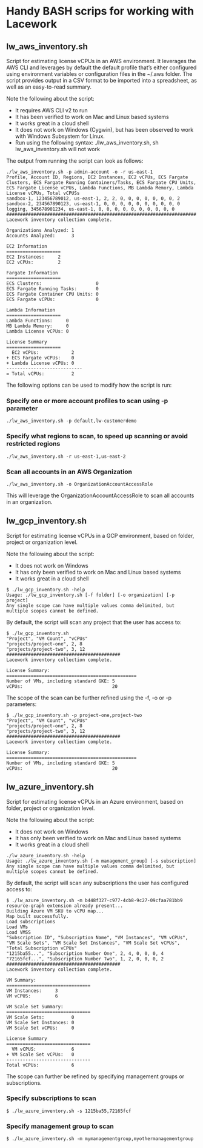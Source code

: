 # Handy BASH scrips for working with Lacework

## lw_aws_inventory.sh
Script for estimating license vCPUs in an AWS environment. It leverages the AWS CLI and leverages by default the default profile that’s either configured using environment variables or configuration files in the ~/.aws folder. The script provides output in a CSV format to be imported into a spreadsheet, as well as an easy-to-read summary.

Note the following about the script:
* It requires AWS CLI v2 to run
* It has been verified to work on Mac and Linux based systems
* It works great in a cloud shell
* It does not work on Windows (Cygwin), but has been observed to work with Windows Subsystem for Linux.
* Run using the following syntax: ./lw_aws_inventory.sh, sh lw_aws_inventory.sh will not work

The output from running the script can look as follows:
```
./lw_aws_inventory.sh -p admin-account -o -r us-east-1
Profile, Account ID, Regions, EC2 Instances, EC2 vCPUs, ECS Fargate Clusters, ECS Fargate Running Containers/Tasks, ECS Fargate CPU Units, ECS Fargate License vCPUs, Lambda Functions, MB Lambda Memory, Lambda License vCPUs, Total vCPUSs
sandbox-1, 123456789012, us-east-1, 2, 2, 0, 0, 0, 0, 0, 0, 0, 2
sandbox-2, 234567890123, us-east-1, 0, 0, 0, 0, 0, 0, 0, 0, 0, 0
logging, 345678901234, us-east-1, 0, 0, 0, 0, 0, 0, 0, 0, 0, 0
######################################################################
Lacework inventory collection complete.

Organizations Analyzed: 1
Accounts Analyzed:      3

EC2 Information
====================
EC2 Instances:     2
EC2 vCPUs:         2

Fargate Information
====================
ECS Clusters:                    0
ECS Fargate Running Tasks:       0
ECS Fargate Container CPU Units: 0
ECS Fargate vCPUs:               0

Lambda Information
====================
Lambda Functions:     0
MB Lambda Memory:     0
Lambda License vCPUs: 0

License Summary
====================
  EC2 vCPUs:            2
+ ECS Fargate vCPUs:    0
+ Lambda License vCPUs: 0
----------------------------
= Total vCPUs:          2
```
The following options can be used to modify how the script is run:
### Specify one or more account profiles to scan using -p parameter
```
./lw_aws_inventory.sh -p default,lw-customerdemo
```
### Specify what regions to scan, to speed up scanning or avoid restricted regions
```
./lw_aws_inventory.sh -r us-east-1,us-east-2
```
### Scan all accounts in an AWS Organization
```
./lw_aws_inventory.sh -o OrganizationAccountAccessRole
```
This will leverage the OrganizationAccountAccessRole to scan all accounts in an organization.

## lw_gcp_inventory.sh
Script for estimating license vCPUs in a GCP environment, based on folder, project or organization level. 

Note the following about the script:
* It does not work on Windows
* It has only been verified to work on Mac and Linux based systems
* It works great in a cloud shell

```
$ ./lw_gcp_inventory.sh -help
Usage: ./lw_gcp_inventory.sh [-f folder] [-o organization] [-p project]
Any single scope can have multiple values comma delimited, but multiple scopes cannot be defined.
```

By default, the script will scan any project that the user has access to:
```
$ ./lw_gcp_inventory.sh
"Project", "VM Count", "vCPUs"
"projects/project-one", 2, 8
"projects/project-two", 3, 12
##########################################
Lacework inventory collection complete.

License Summary:
================================================
Number of VMs, including standard GKE: 5
vCPUs:                                 20
```

The scope of the scan can be further refined using the -f, -o or -p parameters:
```
$ ./lw_gcp_inventory.sh -p project-one,project-two
"Project", "VM Count", "vCPUs"
"projects/project-one", 2, 8
"projects/project-two", 3, 12
##########################################
Lacework inventory collection complete.

License Summary:
================================================
Number of VMs, including standard GKE: 5
vCPUs:                                 20
```

## lw_azure_inventory.sh
Script for estimating license vCPUs in an Azure environment, based on folder, project or organization level. 

Note the following about the script:
* It does not work on Windows
* It has only been verified to work on Mac and Linux based systems
* It works great in a cloud shell

```
./lw_azure_inventory.sh -help
Usage: ./lw_azure_inventory.sh [-m management_group] [-s subscription]
Any single scope can have multiple values comma delimited, but multiple scopes cannot be defined.
```

By default, the script will scan any subscriptions the user has configured access to:
```
$ ./lw_azure_inventory.sh -m b448f327-c977-4cb8-9c27-09cfaa781bb9
resource-graph extension already present...
Building Azure VM SKU to vCPU map...
Map built successfully.
Load subscriptions
Load VMs
Load VMSS
"Subscription ID", "Subscription Name", "VM Instances", "VM vCPUs", "VM Scale Sets", "VM Scale Set Instances", "VM Scale Set vCPUs", "Total Subscription vCPUs"
"1215ba55...", "Subscription Number One", 2, 4, 0, 0, 0, 4
"72165fcf...", "Subscription Number Two", 1, 2, 0, 0, 0, 2
##########################################
Lacework inventory collection complete.

VM Summary:
===============================
VM Instances:     3
VM vCPUS:         6

VM Scale Set Summary:
===============================
VM Scale Sets:          0
VM Scale Set Instances: 0
VM Scale Set vCPUs:     0

License Summary
===============================
  VM vCPUS:             6
+ VM Scale Set vCPUs:   0
-------------------------------
Total vCPUs:            6
```

The scope can further be refined by specifying management groups or subscriptions.
### Specify subscriptions to scan
```
$ ./lw_azure_inventory.sh -s 1215ba55,72165fcf
```
### Specify management group to scan
```
$ ./lw_azure_inventory.sh -m mymanagementgroup,myothermanagementgroup
```

